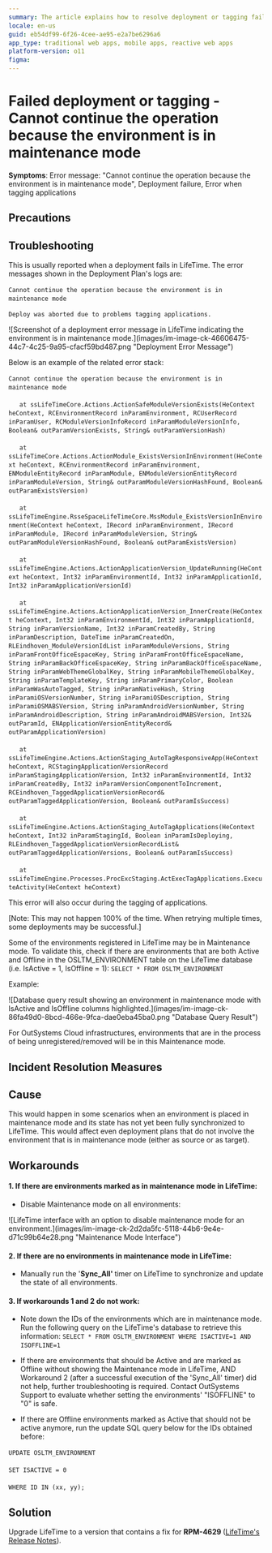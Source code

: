 ```yaml
---
summary: The article explains how to resolve deployment or tagging failures due to environments being in maintenance mode in LifeTime
locale: en-us
guid: eb54df99-6f26-4cee-ae95-e2a7be6296a6
app_type: traditional web apps, mobile apps, reactive web apps
platform-version: o11
figma:
---
```

# Failed deployment or tagging - Cannot continue the operation because the environment is in maintenance mode

<p><strong>Symptoms</strong>: Error message: "Cannot continue the operation because the environment is in maintenance mode", Deployment failure, Error when tagging applications</p>

<h2>Precautions</h2>

<h2>Troubleshooting</h2>

<p>This is usually reported when a deployment fails in LifeTime.  The error messages shown in the Deployment Plan's logs are:</p>

<p><code class="editorCode">Cannot continue the operation because the environment is in maintenance mode</code></p>

<p><code class="editorCode">Deploy was aborted due to problems tagging applications.</code></p>

<p>![Screenshot of a deployment error message in LifeTime indicating the environment is in maintenance mode.](images/im-image-ck-46606475-44c7-4c25-9a95-cfacf59bd487.png "Deployment Error Message")</p>

<p>Below is an example of the related error stack:</p>

<p><code class="editorCode">Cannot continue the operation because the environment is in maintenance mode<br/>
   at ssLifeTimeCore.Actions.ActionSafeModuleVersionExists(HeContext heContext, RCEnvironmentRecord inParamEnvironment, RCUserRecord inParamUser, RCModuleVersionInfoRecord inParamModuleVersionInfo, Boolean&amp; outParamVersionExists, String&amp; outParamVersionHash)<br/>
   at ssLifeTimeCore.Actions.ActionModule_ExistsVersionInEnvironment(HeContext heContext, RCEnvironmentRecord inParamEnvironment, ENModuleEntityRecord inParamModule, ENModuleVersionEntityRecord inParamModuleVersion, String&amp; outParamModuleVersionHashFound, Boolean&amp; outParamExistsVersion)<br/>
   at ssLifeTimeEngine.RsseSpaceLifeTimeCore.MssModule_ExistsVersionInEnvironment(HeContext heContext, IRecord inParamEnvironment, IRecord inParamModule, IRecord inParamModuleVersion, String&amp; outParamModuleVersionHashFound, Boolean&amp; outParamExistsVersion)<br/>
   at ssLifeTimeEngine.Actions.ActionApplicationVersion_UpdateRunning(HeContext heContext, Int32 inParamEnvironmentId, Int32 inParamApplicationId, Int32 inParamApplicationVersionId)<br/>
   at ssLifeTimeEngine.Actions.ActionApplicationVersion_InnerCreate(HeContext heContext, Int32 inParamEnvironmentId, Int32 inParamApplicationId, String inParamVersionName, Int32 inParamCreatedBy, String inParamDescription, DateTime inParamCreatedOn, RLEindhoven_ModuleVersionIdList inParamModuleVersions, String inParamFrontOfficeEspaceKey, String inParamFrontOfficeEspaceName, String inParamBackOfficeEspaceKey, String inParamBackOfficeEspaceName, String inParamWebThemeGlobalKey, String inParamMobileThemeGlobalKey, String inParamTemplateKey, String inParamPrimaryColor, Boolean inParamWasAutoTagged, String inParamNativeHash, String inParamiOSVersionNumber, String inParamiOSDescription, String inParamiOSMABSVersion, String inParamAndroidVersionNumber, String inParamAndroidDescription, String inParamAndroidMABSVersion, Int32&amp; outParamId, ENApplicationVersionEntityRecord&amp; outParamApplicationVersion)<br/>
   at ssLifeTimeEngine.Actions.ActionStaging_AutoTagResponsiveApp(HeContext heContext, RCStagingApplicationVersionRecord inParamStagingApplicationVersion, Int32 inParamEnvironmentId, Int32 inParamCreatedBy, Int32 inParamVersionComponentToIncrement, RCEindhoven_TaggedApplicationVersionRecord&amp; outParamTaggedApplicationVersion, Boolean&amp; outParamIsSuccess)<br/>
   at ssLifeTimeEngine.Actions.ActionStaging_AutoTagApplications(HeContext heContext, Int32 inParamStagingId, Boolean inParamIsDeploying, RLEindhoven_TaggedApplicationVersionRecordList&amp; outParamTaggedApplicationVersions, Boolean&amp; outParamIsSuccess)<br/>
   at ssLifeTimeEngine.Processes.ProcExcStaging.ActExecTagApplications.ExecuteActivity(HeContext heContext)</code></p>

<p>This error will also occur during the tagging of applications.</p>

<p>[Note: This may not happen 100% of the time.  When retrying multiple times, some deployments may be successful.]</p>

<p>Some of the environments registered in LifeTime may be in Maintenance mode. To validate this, check if there are environments that are both Active and Offline in the OSLTM_ENVIRONMENT table on the LifeTime database (i.e. IsActive = 1, IsOffline = 1): <code class="editorCode">SELECT * FROM OSLTM_ENVIRONMENT</code></p>

<p>Example:</p>

<p>![Database query result showing an environment in maintenance mode with IsActive and IsOffline columns highlighted.](images/im-image-ck-86fa49d0-8bcd-466e-9fca-dae0eba45ba0.png "Database Query Result")</p>

<p>For OutSystems Cloud infrastructures, environments that are in the process of being unregistered/removed will be in this Maintenance mode.</p>

<h2>Incident Resolution Measures</h2>

<h2>Cause</h2>

<p>This would happen in some scenarios when an environment is placed in maintenance mode and its state has not yet been fully synchronized to LifeTime.  This would affect even deployment plans that do not involve the environment that is in maintenance mode (either as source or as target).</p>

<h2>Workarounds</h2>

<h4><strong>1. If there are environments marked as in maintenance mode in LifeTime:</strong></h4>

<ul>
    <li>Disable Maintenance mode on all environments:</li>
</ul>

<p>![LifeTime interface with an option to disable maintenance mode for an environment.](images/im-image-ck-2d2da5fc-5118-44b6-9e4e-d71c99b64e28.png "Maintenance Mode Interface")</p>

<h4><strong>2. If there are no environments in maintenance mode in LifeTime:</strong></h4>

<ul>
    <li>Manually run the '<strong>Sync_All' </strong>timer on LifeTime to synchronize and update the state of all environments.</li>
</ul>

<h4><strong>3. If workarounds 1 and 2 do not work:</strong></h4>

<ul>
    <li>Note down the IDs of the environments which are in maintenance mode.  Run the following query on the LifeTime's database to retrieve this information:  <code class="editorCode">SELECT * FROM OSLTM_ENVIRONMENT WHERE ISACTIVE=1 AND ISOFFLINE=1</code></li>
    <li>
    <p>If there are environments that should be Active and are marked as Offline without showing the Maintenance mode in LifeTime, AND Workaround 2 (after a successful execution of the 'Sync_All' timer) did not help, further troubleshooting is required. Contact OutSystems Support to evaluate whether setting the environments' "ISOFFLINE" to "0" is safe.</p>
    </li>
    <li>
    <p>If there are Offline environments marked as Active that should not be active anymore, run the update SQL query below for the IDs obtained before: </p>
    </li>
</ul>

<p><code class="editorCode">UPDATE OSLTM_ENVIRONMENT<br/>
SET ISACTIVE = 0<br/>
WHERE ID IN (xx, yy);</code></p>

<h3> </h3>

<h2>Solution</h2>

<p>Upgrade LifeTime to a version that contains a fix for <strong>RPM-4629 </strong>(<a href="https://success.outsystems.com/support/release_notes/lifetime_management_console/">LifeTime's Release Notes</a>).</p>

